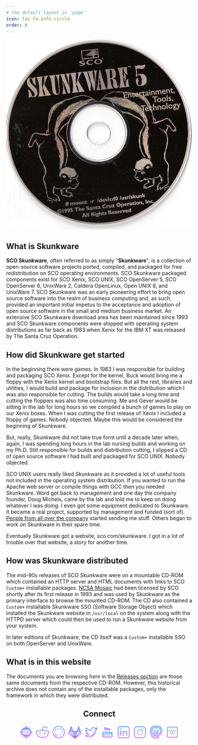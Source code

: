 ```yaml
---
# the default layout is 'page'
icon: fas fa-info-circle
order: 6
---
```


<div align="center">
  <img src="/skunkware/pics/jpg/skunkware_5.jpg" alt="Skunkware">
</div>

## What is Skunkware

**SCO Skunkware**, often referred to as simply "**Skunkware**", is a collection of
open-source software projects ported, compiled, and packaged for free
redistribution on SCO operating environments. SCO Skunkware packaged components
exist for SCO Xenix, SCO UNIX, SCO OpenServer 5, SCO OpenServer 6, UnixWare 2,
Caldera OpenLinux, Open UNIX 8, and UnixWare 7. SCO Skunkware was an early
pioneering effort to bring open source software into the realm of business
computing and, as such, provided an important initial impetus to the acceptance
and adoption of open source software in the small and medium business market.
An extensive SCO Skunkware download area has been maintained since 1993 and
SCO Skunkware components were shipped with operating system distributions as far
back as 1983 when Xenix for the IBM XT was released by The Santa Cruz Operation.

## How did Skunkware get started

In the beginning there were games. In 1983 I was responsible for building and
packaging SCO Xenix. Except for the kernel, Buck would bring me a floppy with
the Xenix kernel and bootstrap files. But all the rest, libraries and utilities,
I would build and package for inclusion in the distribution which I was also
responsible for cutting. The builds would take a long time and cutting the
floppies was also time consuming. Me and Gever would be sitting in the lab
for long hours so we compiled a bunch of games to play on our Xenix boxes.
When I was cutting the first release of Xenix I included a floppy of games.
Nobody objected. Maybe this would be considered the beginning of Skunkware.

But, really, Skunkware did not take true form until a decade later when, again,
I was spending long hours in the lab nursing builds and working on my Ph.D.
Still responsible for builds and distribution cutting, I slipped a CD of open
source software I had built and packaged for SCO UNIX. Nobody objected.

SCO UNIX users really liked Skunkware as it provided a lot of useful tools
not included in the operating system distribution. If you wanted to run the
Apache web server or compile things with GCC then you needed Skunkware.
Word got back to management and one day the company founder, Doug Michels,
came by the lab and told me to keep on doing whatever I was doing. I even
got some equipment dedicated to Skunkware. It became a real project,
supported by management and funded (sort of).
[People from all over the company](https://skunkware.dev/contributors) started
sending me stuff. Others began to work on Skunkware in their spare time.

Eventually Skunkware got a website, sco.com/skunkware. I got in a lot of trouble
over that website, a story for another time.

## How was Skunkware distributed

The mid-90s releases of SCO Skunkware were on a mountable CD-ROM which contained
an HTTP server and HTML documents with links to SCO `Custom+` installable packages.
[NCSA Mosaic](<https://en.wikipedia.org/wiki/Mosaic_(web_browser)>) had been
licensed by SCO shortly after its first release in 1993 and was used by
Skunkware as the primary interface to browse the mounted CD-ROM. The CD also
contained a `Custom+` installable Skunkware SSO (Software Storage Object) which
installed the Skunkware website in `/usr/local` on the system along with the
HTTPD server which could then be used to run a Skunkware website from your system.

In later editions of Skunkware, the CD itself was a `Custom+` installable SSO
on both OpenServer and UnixWare.

## What is in this website

The documents you are browsing here in the [Releases section](https://skunkware.dev/releases)
are those same documents from the respective CD-ROM. However, this historical
archive does not contain any of the installable packages, only the framework
in which they were distributed.

<div align="center">
  <h2 id="connect">Connect</h2>
  <p align="center">
    <a href="https://ronrecord.com" target="_blank" rel="noopener">
      <img align="center"
      style="width:40px;height:40px"
      alt="domain"
      src="https://raw.githubusercontent.com/doctorfree/doctorfree/master/icons/domain.png"
    /></a>
    <a href="https://www.reddit.com/user/No-Blackberry-3160" target="_blank" rel="noopener">
      <img align="center"
      style="width:40px;height:40px"
      alt="reddit"
      src="https://raw.githubusercontent.com/doctorfree/doctorfree/master/icons/reddit.png"
    /></a>
    <a href="https://github.com/doctorfree" target="_blank" rel="noopener">
      <img align="center"
      style="width:40px;height:40px"
      alt="github"
      src="https://raw.githubusercontent.com/doctorfree/doctorfree/master/icons/github.png"
    /></a>
    <a href="https://gitlab.com/doctorfree" target="_blank" rel="noopener">
      <img align="center"
      style="width:40px;height:40px"
      alt="gitlab"
      src="https://raw.githubusercontent.com/doctorfree/doctorfree/master/icons/gitlab.png"
    /></a>
    <a href="https://twitter.com/ronrecord" target="_blank" rel="noopener">
      <img align="center"
      style="width:40px;height:40px"
      alt="twitter"
      src="https://raw.githubusercontent.com/doctorfree/doctorfree/master/icons/twitter.png"
    /></a>
    <a href="https://youtube.com/c/doctorfree" target="_blank" rel="noopener">
      <img align="center"
      style="width:40px;height:40px"
      alt="youtube"
      src="https://raw.githubusercontent.com/doctorfree/doctorfree/master/icons/youtube.png"
    /></a>
    <a href="https://linkedin.com/in/ronrecord" target="_blank" rel="noopener">
      <img align="center"
      style="width:40px;height:40px"
      alt="linkedin"
      src="https://raw.githubusercontent.com/doctorfree/doctorfree/master/icons/linkedin.png"
    /></a>
    <a href="https://instagram.com/doctorfree" target="_blank" rel="noopener">
      <img align="center"
      style="width:40px;height:40px"
      alt="instagram"
      src="https://raw.githubusercontent.com/doctorfree/doctorfree/master/icons/instagram.png"
    /></a>
    <a href="https://noc.social/@doctorwhen" target="_blank" rel="noopener">
      <img align="center"
      style="width:40px;height:40px"
      alt="mastodon"
      src="https://raw.githubusercontent.com/doctorfree/doctorfree/master/icons/mastodon.png"
    /></a>
    <a href="https://en.wikipedia.org/wiki/User:Doctorfree" target="_blank" rel="noopener">
      <img align="center"
      style="width:40px;height:40px"
      alt="wikipedia"
      src="https://raw.githubusercontent.com/doctorfree/doctorfree/master/icons/wikipedia.png"
    /></a>
  </p>
</div>
